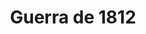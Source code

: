 ﻿---
title: "Guerra de 1812"
permalink: periodes_958.html
layout: periode
dataInici: 1812-06-18
dataFi: 1815-02-17
sidebar: periodes
pares:
  - id: 318
    title: "Guerras Napoleónicas"
    dataInici: "(1803-05-18)"
    dataFi: "(1815-06-18)"

fills:
jocsPrincipals:
  - title: "Amateurs to Arms!"
    bggId: 92363
    dataInici: 
    dataFi: 

  - title: "Mr. Madison's War: The Incredible War of 1812"
    bggId: 63758
    dataInici: 
    dataFi: 

  - title: "1812: The Invasion of Canada"
    bggId: 94246
    dataInici: 
    dataFi: 

  - title: "War of 1812"
    bggId: 1645
    dataInici: 
    dataFi: 

jocsEscenaris:
  - title: "For Honor and Glory: War of 1812 Land and Naval Battles"
    bggId: 18652
    dataInici: 
    dataFi: 

jocsEpoca:
jocsEpocaEscenaris:
---
